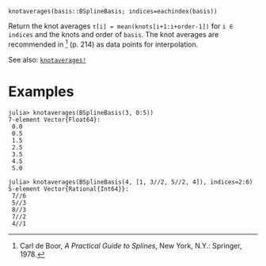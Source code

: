 ```
knotaverages(basis::BSplineBasis; indices=eachindex(basis))
```

Return the knot averages `τ[i] = mean(knots[i+1:i+order-1])` for `i ∈ indices` and the knots and order of `basis`. The knot averages are recommended in [^deBoor1978] (p. 214) as data points for interpolation.

See also: [`knotaverages!`](@ref)

[^deBoor1978]: Carl de Boor, *A Practical Guide to Splines*, New York, N.Y.: Springer, 1978.

# Examples

```jldoctest
julia> knotaverages(BSplineBasis(3, 0:5))
7-element Vector{Float64}:
 0.0
 0.5
 1.5
 2.5
 3.5
 4.5
 5.0

julia> knotaverages(BSplineBasis(4, [1, 3//2, 5//2, 4]), indices=2:6)
5-element Vector{Rational{Int64}}:
 7//6
 5//3
 8//3
 7//2
 4//1
```
